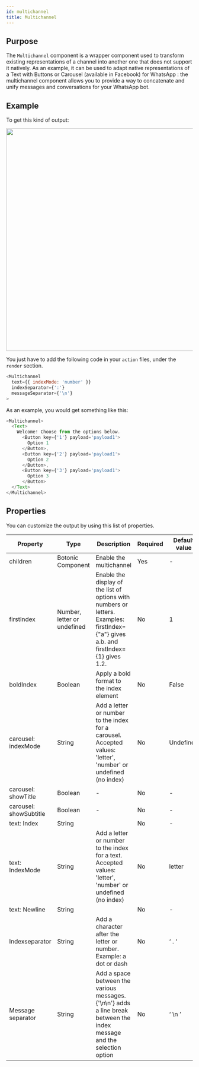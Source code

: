 ```yaml
---
id: multichannel
title: Multichannel
---
```


## Purpose

The `Multichannel` component is a wrapper component used to transform existing representations of a channel into another one that does not support it natively. 
As an example, it can be used to adapt native representations of a Text with Buttons or Carousel (available in Facebook) for WhatsApp : the multichannel component allows you to provide a way to concatenate and unify messages and conversations for your WhatsApp bot.

## Example

To get this kind of output:

<img src="https://botonic-doc-static.netlify.com/images/multichannel/multichannel-visuals.png" width="600"/>


You just have to add the following code in your `action` files, under the `render` section.

```javascript
<Multichannel
  text={{ indexMode: 'number' }}
  indexSeparator={':'}
  messageSeparator={'\n'}
>
```


As an example, you would get something like this: 

```javascript
<Multichannel>
  <Text>
    Welcome! Choose from the options below.
      <Button key={'1'} payload='payload1'>
        Option 1
      </Button>,
      <Button key={'2'} payload='payload1'>
        Option 2
      </Button>,
      <Button key={'3'} payload='payload1'>
        Option 3
      </Button>
  </Text>
</Multichannel>
```

## Properties

You can customize the output by using this list of properties.

| Property               | Type                                 | Description                                                                                                                            | Required | Default value |
|------------------------|--------------------------------------|----------------------------------------------------------------------------------------------------------------------------------------|----------|---------------|
| children               | Botonic Component                    | Enable the multichannel                                                                                                                | Yes      | -             |
| firstIndex             | Number, letter or undefined          | Enable the display of the list of options with numbers or letters. Examples: firstIndex={"a"} gives a.b. and firstIndex={1} gives 1.2. | No       | 1             |
| boldIndex              | Boolean                              | Apply a bold format to the index element                                                                                               | No       | False         |
| carousel: indexMode    | String | Add a letter or number to the index for a carousel. Accepted values: 'letter', 'number' or undefined (no index)                                                                                    | No       | Undefined     |
| carousel: showTitle    | Boolean                              | -                                                                                                                                      | No       | -             |
| carousel: showSubtitle | Boolean                              | -                                                                                                                                      | No       |         -      |
| text: Index            | String                               |                                                                                                                                        | No       |       -        |
| text: IndexMode        | String | Add a letter or number to the index for a text. Accepted values: 'letter', 'number' or undefined (no index)                                                                                         | No       | letter        |
| text: Newline          | String                               |                                                                                                                                        | No       |    -           |
| Indexseparator         |               String                       |        Add a character after the letter or number.  Example: a dot or dash                                                                                                                              |    No      |    ‘ . ‘           |
|    Message separator                    |        String                              |       Add a space between the various messages. {'\n\n'} adds a line break between the index message and the selection option                                                                                                                                 |     No     |       ‘ \n ’        |
                      






